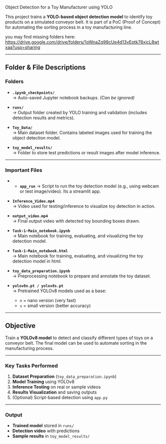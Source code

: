  Object Detection for a Toy Manufacturer using YOLO

This project trains a **YOLO-based object detection model** to identify toy products on a simulated conveyor belt. It is part of a PoC (Proof of Concept) for automating the sorting process in a toy manufacturing line.

you may find missing folders here: https://drive.google.com/drive/folders/1oWnaZq98cUe4d13vEptk78xjcL8wtxaa?usp=sharing

---

## Folder & File Descriptions

### Folders

- **`.ipynb_checkpoints/`**  
  → Auto-saved Jupyter notebook backups. *(Can be ignored)*

- **`runs/`**  
  → Output folder created by YOLO training and validation (includes detection results and metrics).

- **`Toy_Data/`**  
  → Main dataset folder. Contains labeled images used for training the object detection model.

- **`toy_model_results/`**  
  → Folder to store test predictions or result images after model inference.

---

### Important Files

- - **`app_run`** 
  → Script to run the toy detection model (e.g., using webcam or test image/video). Its a streamlit app.

- **`Inference_Video.mp4`**  
  → Video used for testing/inference to visualize toy detection in action.

- **`output_video.mp4`**  
  → Final output video with detected toy bounding boxes drawn.

- **`Task-1-Main_notebook.ipynb`**  
  → Main notebook for training, evaluating, and visualizing the toy detection model.

- **`Task-1-Main_notebook.html`**  
  → Main notebook for training, evaluating, and visualizing the toy detection model in html.

- **`toy_data_preparation.ipynb`**  
  → Preprocessing notebook to prepare and annotate the toy dataset.

- **`yolov8n.pt / yolov8s.pt`**  
  → Pretrained YOLOv8 models used as a base:
  - `n` = nano version (very fast)
  - `s` = small version (better accuracy)

---

##  Objective

Train a **YOLOv8 model** to detect and classify different types of toys on a conveyor belt. The final model can be used to automate sorting in the manufacturing process.

---

### Key Tasks Performed

1. **Dataset Preparation** (`toy_data_preparation.ipynb`)
2. **Model Training** using YOLOv8
3. **Inference Testing** on real or sample videos
4. **Results Visualization** and saving outputs
5. (Optional) Script-based detection using `app.py`

---

###  Output

- **Trained model** stored in `runs/`
- **Detection video** with predictions
- **Sample results** in `toy_model_results/`
